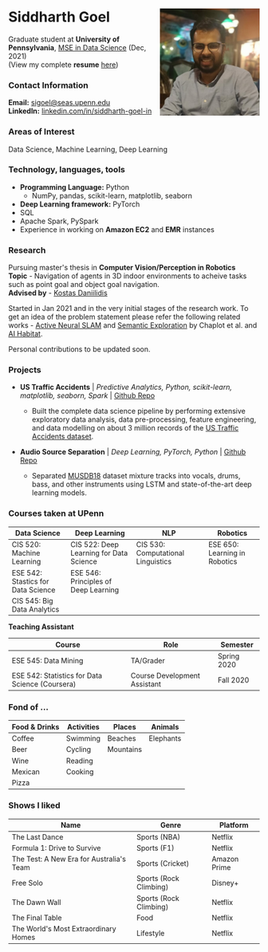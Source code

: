 # Siddharth Goel <img align="right" src="my_pic_git.jpg" width="200" height="215">

Graduate student at **University of Pennsylvania**, [MSE in Data Science](https://dats.seas.upenn.edu/) (Dec, 2021)<br/>
(View my complete **resume** [here](https://github.com/LaughBuddha/LaughBuddha.github.io/blob/master/SiddhathGoel_UPenn_Summer2021.pdf))

### Contact Information
**Email:** [sigoel@seas.upenn.edu](mailto:sigoel@seas.upenn.edu)<br/>
**LinkedIn:** [linkedin.com/in/siddharth-goel-in](https://www.linkedin.com/in/siddharth-goel-in)

### Areas of Interest
Data Science, Machine Learning, Deep Learning

### Technology, languages, tools
* **Programming Language:** Python
   - NumPy, pandas, scikit-learn, matplotlib, seaborn
* **Deep Learning framework:** PyTorch   
* SQL
* Apache Spark, PySpark
* Experience in working on **Amazon EC2** and **EMR** instances

### Research
Pursuing master's thesis in **Computer Vision/Perception in Robotics**<br/>
**Topic** - Navigation of agents in 3D indoor environments to acheive tasks such as point goal and object goal navigation.<br/>
**Advised by** - [Kostas Daniilidis](https://www.cis.upenn.edu/~kostas/)

Started in Jan 2021 and in the very initial stages of the research work. To get an idea of the problem statement please refer the following related works - [Active Neural SLAM](https://www.cs.cmu.edu/~dchaplot/projects/neural-slam.html) and [Semantic Exploration](https://www.cs.cmu.edu/~dchaplot/projects/semantic-exploration.html) by Chaplot et al. and [AI Habitat](https://aihabitat.org/).

Personal contributions to be updated soon.

### Projects
* **US Traffic Accidents** | *Predictive Analytics, Python, scikit-learn, matplotlib, seaborn, Spark* | [Github Repo](https://github.com/LaughBuddha/Predictive-Analytics/blob/master/US_Traffic_Accidents.ipynb)
  - Built the complete data science pipeline by performing extensive exploratory data analysis, data pre-processing, feature engineering, and data modelling on about 3 million records of the [US Traffic Accidents dataset](https://smoosavi.org/datasets/us_accidents).

* **Audio Source Separation** | *Deep Learning, PyTorch, Python* | [Github Repo](https://github.com/LaughBuddha/Audio-Source-Separation)
  - Separated [MUSDB18](https://sigsep.github.io/datasets/musdb.html#musdb18-compressed-stems) dataset mixture tracks into vocals, drums, bass, and other instruments using LSTM and state-of-the-art deep learning models.
   
### Courses taken at UPenn

Data Science | Deep Learning | NLP | Robotics
--- | --- | --- | ---
CIS 520: Machine Learning | CIS 522: Deep Learning for Data Science | CIS 530: Computational Linguistics | ESE 650: Learning in Robotics
ESE 542: Stastics for Data Science | ESE 546: Principles of Deep Learning |  |
CIS 545: Big Data Analytics |  |  |

**Teaching Assistant**

Course | Role | Semester
--- | --- | ---
ESE 545: Data Mining | TA/Grader | Spring 2020
ESE 542: Statistics for Data Science (Coursera) | Course Development Assistant | Fall 2020

### Fond of ...

Food & Drinks | Activities | Places | Animals 
--- | --- | --- | ---
Coffee | Swimming | Beaches | Elephants
Beer | Cycling | Mountains |
Wine | Reading |  |
Mexican | Cooking |  |
Pizza |  |  |

### Shows I liked

 Name | Genre | Platform
 ---- | ----- | --------
 The Last Dance | Sports (NBA) | Netflix
 Formula 1: Drive to Survive | Sports (F1) | Netflix
 The Test: A New Era for Australia's Team | Sports (Cricket) | Amazon Prime
 Free Solo | Sports (Rock Climbing) | Disney+
 The Dawn Wall | Sports (Rock Climbing) | Netflix
 The Final Table | Food | Netflix
 The World's Most Extraordinary Homes | Lifestyle | Netflix
